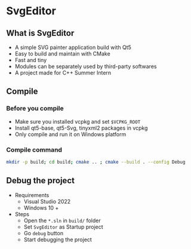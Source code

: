 # SvgEditor

## What is SvgEditor

- A simple SVG painter application build with Qt5
- Easy to build and maintain with CMake
- Fast and tiny
- Modules can be separately used by third-party softwares
- A project made for C++ Summer Intern

## Compile

### Before you compile

- Make sure you installed vcpkg and set `$VCPKG_ROOT`
- Install qt5-base, qt5-Svg, tinyxml2 packages in vcpkg
- Only compile and run it on Windows platform

### Compile command

```bash
mkdir -p build; cd build; cmake .. ; cmake --build . --config Debug
```

## Debug the project

- Requirements
    - Visual Studio 2022
    - Windows 10 +
- Steps
    - Open the `*.sln` in `build/` folder
    - Set `SvgEditor` as Startup project
    - Go `debug` button
    - Start debugging the project